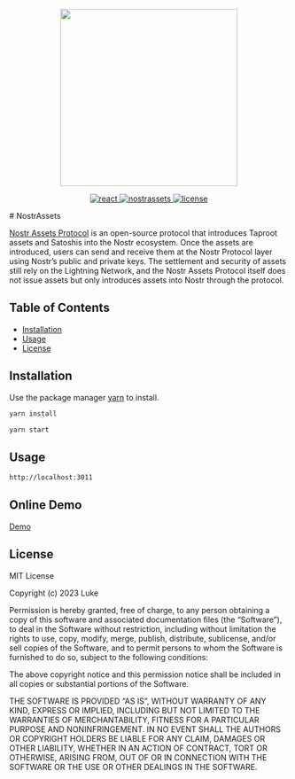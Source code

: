 <p align="center">
  <img width="320" src="https://dev.nostrassets.com/static/media/logo_nostr.d29c14b4336537923c20.png">
</p>
<p align="center">
  <a href="https://github.com/facebook/react/releases/tag/v18.2.0">
    <img src="https://img.shields.io/badge/react-1.8.20-brightgreen.svg" alt="react">
  </a>
  <a href="https://github.com/nostrassets/interface">
    <img src="https://img.shields.io/badge/nostrassets-1.0.0-brightgreen.svg" alt="nostrassets">
  </a>
  <a href="https://github.com/nostrassets/interface/main/LICENSE">
    <img src="https://img.shields.io/badge/license-MIT-blue.svg" alt="license">
  </a>
  
</p>
# NostrAssets

[Nostr Assets Protocol](https://doc.nostrassets.com) is an open-source protocol that introduces Taproot assets and Satoshis into the Nostr ecosystem.
Once the assets are introduced, users can send and receive them at the Nostr Protocol layer using Nostr’s public and private keys.
The settlement and security of assets still rely on the Lightning Network, and the Nostr Assets Protocol itself does not issue assets but only introduces assets into Nostr through the protocol.

## Table of Contents

- [Installation](#installation)
- [Usage](#usage)
- [License](#license)

## Installation

Use the package manager [yarn](https://pip.pypa.io/en/stable/) to install.

```bash
yarn install

yarn start
```

## Usage
```bash
http://localhost:3011
```

## Online Demo

[ Demo](https://test.nostrassets.com/)

## License
MIT License

Copyright (c) 2023 Luke

Permission is hereby granted, free of charge, to any person obtaining a copy of this software and associated documentation files (the “Software”), to deal in the Software without restriction, including without limitation the rights to use, copy, modify, merge, publish, distribute, sublicense, and/or sell copies of the Software, and to permit persons to whom the Software is furnished to do so, subject to the following conditions:

The above copyright notice and this permission notice shall be included in all copies or substantial portions of the Software.

THE SOFTWARE IS PROVIDED “AS IS”, WITHOUT WARRANTY OF ANY KIND, EXPRESS OR IMPLIED, INCLUDING BUT NOT LIMITED TO THE WARRANTIES OF MERCHANTABILITY, FITNESS FOR A PARTICULAR PURPOSE AND NONINFRINGEMENT. IN NO EVENT SHALL THE AUTHORS OR COPYRIGHT HOLDERS BE LIABLE FOR ANY CLAIM, DAMAGES OR OTHER LIABILITY, WHETHER IN AN ACTION OF CONTRACT, TORT OR OTHERWISE, ARISING FROM, OUT OF OR IN CONNECTION WITH THE SOFTWARE OR THE USE OR OTHER DEALINGS IN THE SOFTWARE.
